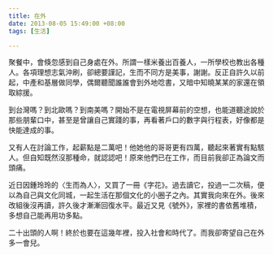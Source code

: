 ```yaml
---
title: 在外
date: 2013-08-05 15:49:00 +08:00
tags: [生活]

---
```


  
  
聚餐中，會倏忽感到自己身處在外。所謂一樣米養出百養人，一所學校也教出各種人。各項理想志氣沖刷，卻總要謹記，生而不同方是美事，謝謝。反正自許久以前起，中產和基層做同學，偶爾聽聞誰誰會到外地唸書，又暗中知曉某某的家還在領取綜援。  
  
到台灣嗎？到北歐嗎？到南美嗎？開始不是在電視屏幕前的空想，也能道聽途說於那些朋輩口中，甚至是曾讓自己實踐的事，再看著戶口的數字與行程表，好像都是快能達成的事。  
  
又有人在討論工作，起薪點是二萬吧！他她他的哥哥更有四萬，聽起來著實有點駭人。但自知既然沒那種命，就認認吧！原來他們已在工作，而目前我卻正為論文而頭痛。  
  
近日因鍾玲玲的〈生而為人〉，又買了一冊《字花》。過去讀它，投過一二次稿，便以為自己與文化同城，一起生活在那個文化的小圈子之內。其實我向來在外。後來改組後沒再讀，許久後才漸漸回復水平。最近又見《號外》，家裡的書依舊堆積，多想自己能再用功多點。  
  
二十出頭的人啊！終於也要在這幾年裡，投入社會和時代了。而我卻寄望自己在外多一會兒。
